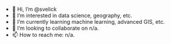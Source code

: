 - 👋 Hi, I’m @svelick
- 👀 I’m interested in data science, geography, etc.
- 🌱 I’m currently learning machine learning, advanced GIS, etc.
- 💞️ I’m looking to collaborate on n/a.
- 📫 How to reach me: n/a.

<!---
svelick/svelick is a ✨ special ✨ repository because its `README.md` (this file) appears on your GitHub profile.
You can click the Preview link to take a look at your changes.
--->
